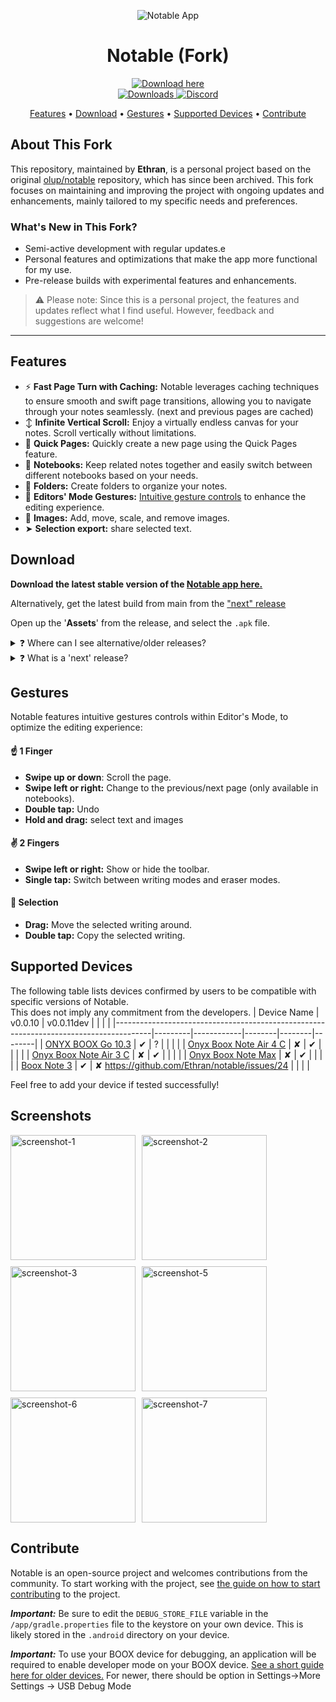 <!-- markdownlint-configure-file {
  "MD013": {
    "code_blocks": false,
    "tables": false
  },
  "MD033": false,
  "MD041": false
} -->

<div align="center">

![Notable App](https://github.com/Ethran/notable/blob/main/app/src/main/res/mipmap-xxxhdpi/ic_launcher.png?raw=true "Notable Logo")
# Notable (Fork)

<a href="https://github.com/Ethran/notable/releases/latest">
  <img src="https://img.shields.io/badge/-download%20here-informational" alt="Download here">
</a><br/>

<a href="https://github.com/Ethran/notable/releases/latest">
  <img src="https://img.shields.io/github/downloads/Ethran/notable/total?color=47c219" alt="Downloads">
</a>
<a href="https://discord.com/invite/X3tHWZHUQg">
  <img src="https://img.shields.io/badge/discord-7289da.svg" alt="Discord">
</a>

[Features](#features) •
[Download](#download) •
[Gestures](#gestures) •
[Supported Devices](#supported-devices) •
[Contribute](#contribute)

</div>

## About This Fork

This repository, maintained by **Ethran**, is a personal project based on the original [olup/notable](https://github.com/olup/notable) repository, which has since been archived. This fork focuses on maintaining and improving the project with ongoing updates and enhancements, mainly tailored to my specific needs and preferences.

### What's New in This Fork?
- Semi-active development with regular updates.e
- Personal features and optimizations that make the app more functional for my use.
- Pre-release builds with experimental features and enhancements.

> ⚠️ Please note: Since this is a personal project, the features and updates reflect what I find useful. However, feedback and suggestions are welcome!

---

## Features
* ⚡ **Fast Page Turn with Caching:** Notable leverages caching techniques to ensure smooth and swift page transitions, allowing you to navigate through your notes seamlessly. (next and previous pages are cached)
* ↕️ **Infinite Vertical Scroll:** Enjoy a virtually endless canvas for your notes. Scroll vertically without limitations.
* 📝 **Quick Pages:** Quickly create a new page using the Quick Pages feature.
* 📒 **Notebooks:** Keep related notes together and easily switch between different noteboo︂︂ks based on your needs.
* 📁 **Folders:** Create folders to organize your notes.
* 🤏 **Editors' Mode Gestures:** [Intuitive gesture controls](#gestures) to enhance the editing experience.
* 🌅 **Images:** Add, move, scale, and remove images.
* ︂︂᠋︁➤  **Selection export:** share selected text.

## Download
**Download the latest stable version of the [Notable app here.](https://github.com/Ethran/notable/releases/latest)**

Alternatively, get the latest build from main from the ["next" release](https://github.com/Ethran/notable/releases/next)

Open up the '**Assets**' from the release, and select the `.apk` file.

<details><summary title="Click to show/hide details">❓ Where can I see alternative/older releases?</summary><br/>
You can go to original olup <a href="https://github.com/olup/notable/tags" target="_blank">'Releases'</a> and download alternative versions of the Notable app.
</details>

<details><summary title="Click to show/hide details">❓ What is a 'next' release?</summary><br/>
The 'next' release is a pre-release, and will contain features implemented but not yet released as part of a version - and sometimes experiments that could very well not be part a release.
</details>

## Gestures
Notable features intuitive gestures controls within Editor's Mode, to optimize the editing experience:
#### ☝️ 1 Finger
* **Swipe up or down**: Scroll the page.
* **Swipe left or right:** Change to the previous/next page (only available in notebooks).
* **Double tap:** Undo
* **Hold and drag:** select text and images
#### ✌️ 2 Fingers
* **Swipe left or right:** Show or hide the toolbar.
* **Single tap:** Switch between writing modes and eraser modes.

#### 🔲 Selection
* **Drag:** Move the selected writing around.
* **Double tap:** Copy the selected writing.

## Supported Devices

The following table lists devices confirmed by users to be compatible with specific versions of Notable.  
This does not imply any commitment from the developers.
| Device Name                                                                           | v0.0.10 | v0.0.11dev |        |        |        |
|---------------------------------------------------------------------------------------|---------|------------|--------|--------|--------|
| [ONYX BOOX Go 10.3](https://onyxboox.com/boox_go103)                                  | ✔       | ?          |        |        |        |
| [Onyx Boox Note Air 4 C](https://onyxboox.pl/en/ebook-readers/onyx-boox-note-air-4-c) | ✘       | ✔          |        |        |        |
| [Onyx Boox Note Air 3 C](https://onyxboox.pl/en/ebook-readers/onyx-boox-note-air-3-c) | ✘       | ✔          |        |        |        |
| [Onyx Boox Note Max](https://shop.boox.com/products/notemax)                          | ✘       | ✔          |        |        |        |
| [Boox Note 3](https://onyxboox.pl/en/ebook-readers/onyx-boox-note-3)    | ✔       |  ✘   https://github.com/Ethran/notable/issues/24        |        |        |        |

Feel free to add your device if tested successfully!


## Screenshots

<div style="display: flex; flex-wrap: wrap; gap: 10px;">

<img src="https://github.com/user-attachments/assets/1dc04156-06f3-424c-92ee-9671c48fb83d" alt="screenshot-1" style="width:200px;"/>

<img src="https://github.com/user-attachments/assets/83895c63-7ffa-4558-8a5e-4742460d0e17" alt="screenshot-2" style="width:200px;"/>

<img src="https://github.com/user-attachments/assets/784c1954-d83b-4d43-8dfb-65478a8a1d9e" alt="screenshot-3" style="width:200px;"/>


<img src="https://github.com/user-attachments/assets/152265d5-b520-4d99-919c-754c8e6a7f8e" alt="screenshot-5" style="width:200px;"/>

<img src="https://github.com/user-attachments/assets/15a9f0a7-5326-4b5d-880c-a31b95a4d9bd" alt="screenshot-6" style="width:200px;"/>

<img src="https://github.com/user-attachments/assets/ac9f9138-948d-47d5-b94f-e721429f886f" alt="screenshot-7" style="width:200px;"/>

</div>



## Contribute
Notable is an open-source project and welcomes contributions from the community. 
To start working with the project, see [the guide on how to start contributing](https://docs.github.com/en/get-started/quickstart/contributing-to-projects) to the project. 

***Important:*** Be sure to edit the `DEBUG_STORE_FILE` variable in the `/app/gradle.properties` file to the keystore on your own device. This is likely stored in the `.android` directory on your device.

***Important:*** To use your BOOX device for debugging, an application will be required to enable developer mode on your BOOX device. [See a short guide here for older devices.](https://imgur.com/a/i1kb2UQ) For newer, there should be option in Settings→More Settings → USB Debug Mode   
